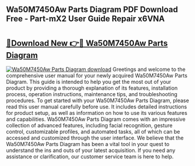 ## Wa50M7450Aw Parts Diagram PDF Download Free - Part-mX2 User Guide Repair x6VNA

# <h2><a href="http://dfk6l6u.blite.top/?on=Wa50M7450Aw+Parts+Diagram">🔗Download New 👉🔴 Wa50M7450Aw Parts Diagram</a></h2>

[![Wa50M7450Aw Parts Diagram download](https://i.imgur.com/lujVjoI.png)](http://dfk6l6u.blite.top/?on=Wa50M7450Aw+Parts+Diagram)
Greetings and welcome to the comprehensive user manual for your newly acquired Wa50M7450Aw Parts Diagram. This guide is intended to help you get the most out of your product by providing a thorough explanation of its features, installation process, operation instructions, maintenance tips, and troubleshooting procedures. To get started with your Wa50M7450Aw Parts Diagram, please read this user manual carefully before use. It includes detailed instructions for product setup, as well as information on how to use its various features and capabilities. Wa50M7450Aw Parts Diagram comes with an impressive collection of advanced features, including facial recognition, gesture control, customizable profiles, and automated tasks, all of which can be accessed and customized through the user interface. We believe that the Wa50M7450Aw Parts Diagram has been a vital tool in your quest to understand the ins and outs of your latest acquisition. If you need any assistance or clarification, our customer service team is here to help.
